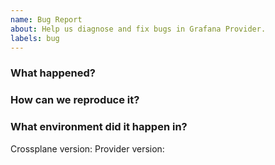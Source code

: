 ```yaml
---
name: Bug Report
about: Help us diagnose and fix bugs in Grafana Provider.
labels: bug
---
```

<!--
Thank you for helping to improve Grafana Provider!

Please be sure to search for open issues before raising a new one. We use issues
for bug reports and feature requests. Please find us at https://slack.crossplane.io
for questions, support, and discussion.
-->

### What happened?
<!--
Please let us know what behaviour you expected and how Grafana Provider diverged from
that behaviour.
-->


### How can we reproduce it?
<!--
Help us to reproduce your bug as succinctly and precisely as possible. Artifacts
such as example manifests or a script that triggers the issue are highly
appreciated!
-->

### What environment did it happen in?
Crossplane version: 
Provider version:

<!--
Include at least the version or commit you were running. Consider
also including your:

* Cloud provider or hardware configuration
* Kubernetes version (use `kubectl version`)
* Kubernetes distribution (e.g. Tectonic, GKE, OpenShift)
* OS (e.g. from /etc/os-release)
* Kernel (e.g. `uname -a`)
-->
